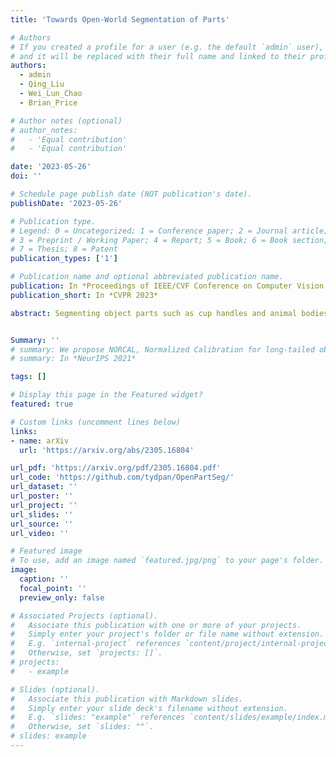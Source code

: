 ```yaml
---
title: 'Towards Open-World Segmentation of Parts'

# Authors
# If you created a profile for a user (e.g. the default `admin` user), write the username (folder name) here
# and it will be replaced with their full name and linked to their profile.
authors:
  - admin
  - Qing_Liu
  - Wei_Lun_Chao
  - Brian_Price

# Author notes (optional)
# author_notes:
#   - 'Equal contribution'
#   - 'Equal contribution'

date: '2023-05-26'
doi: ''

# Schedule page publish date (NOT publication's date).
publishDate: '2023-05-26'

# Publication type.
# Legend: 0 = Uncategorized; 1 = Conference paper; 2 = Journal article;
# 3 = Preprint / Working Paper; 4 = Report; 5 = Book; 6 = Book section;
# 7 = Thesis; 8 = Patent
publication_types: ['1']

# Publication name and optional abbreviated publication name.
publication: In *Proceedings of IEEE/CVF Conference on Computer Vision and Pattern Recognition 2023*
publication_short: In *CVPR 2023*

abstract: Segmenting object parts such as cup handles and animal bodies is important in many real-world applications but requires more annotation effort. The largest dataset nowadays contains merely two hundred object categories, implying the difficulty to scale up part segmentation to an unconstrained setting. To address this, we propose to explore a seemingly simplified but empirically useful and scalable task, class-agnostic part segmentation. In this problem, we disregard the part class labels in training and instead treat all of them as a single part class. We argue and demonstrate that models trained without part classes can better localize parts and segment them on objects unseen in training. We then present two further improvements. First, we propose to make the model object-aware, leveraging the fact that parts are "compositions", whose extents are bounded by the corresponding objects and whose appearances are by nature not independent but bundled. Second, we introduce a novel approach to improve part segmentation on unseen objects, inspired by an interesting finding -- for unseen objects, the pixel-wise features extracted by the model often reveal high-quality part segments. To this end, we propose a novel self-supervised procedure that iterates between pixel clustering and supervised contrastive learning that pulls pixels closer or pushes them away. Via extensive experiments on PartImageNet and Pascal-Part, we show notable and consistent gains by our approach, essentially a critical step towards open-world part segmentation.


Summary: ''
# summary: We propose NORCAL, Normalized Calibration for long-tailed object detection and instance segmentation, a simple and straightforward recipe that reweighs the predicted scores of each class by its training sample size.
# summary: In *NeurIPS 2021*

tags: []

# Display this page in the Featured widget?
featured: true

# Custom links (uncomment lines below)
links:
- name: arXiv
  url: 'https://arxiv.org/abs/2305.16804'

url_pdf: 'https://arxiv.org/pdf/2305.16804.pdf'
url_code: 'https://github.com/tydpan/OpenPartSeg/'
url_dataset: ''
url_poster: ''
url_project: ''
url_slides: ''
url_source: ''
url_video: ''

# Featured image
# To use, add an image named `featured.jpg/png` to your page's folder.
image:
  caption: ''
  focal_point: ''
  preview_only: false

# Associated Projects (optional).
#   Associate this publication with one or more of your projects.
#   Simply enter your project's folder or file name without extension.
#   E.g. `internal-project` references `content/project/internal-project/index.md`.
#   Otherwise, set `projects: []`.
# projects:
#   - example

# Slides (optional).
#   Associate this publication with Markdown slides.
#   Simply enter your slide deck's filename without extension.
#   E.g. `slides: "example"` references `content/slides/example/index.md`.
#   Otherwise, set `slides: ""`.
# slides: example
---
```


<!-- {{% callout note %}}
Click the _Cite_ button above to demo the feature to enable visitors to import publication metadata into their reference management software.
{{% /callout %}}

{{% callout note %}}
Create your slides in Markdown - click the _Slides_ button to check out the example.
{{% /callout %}}

Supplementary notes can be added here, including [code, math, and images](https://wowchemy.com/docs/writing-markdown-latex/). -->
